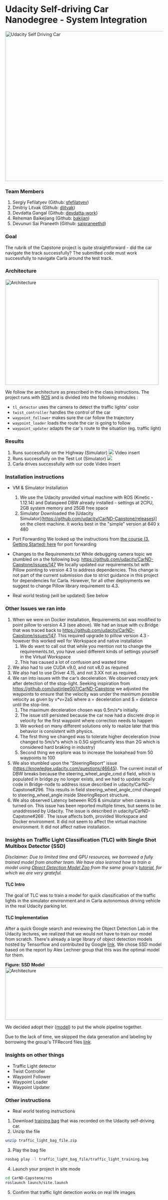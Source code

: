 # Udacity Self-driving Car Nanodegree - System Integration

<img src="udacity_selfdriving.jpg" alt="Udacity Self Driving Car" width="640" height="480">

### Team Members
1. Sergiy Fefilatyev (Github: [sfefilatyev](https://github.com/sfefilatyev/))
2. Dmitriy Litvak (Github: [dlitvak](https://github.com/dlitvak/))
3. Devdatta Gangal (Github: [devdatta-work](https://github.com/devdatta-work/))
4. Reheman Baikejiang (Github: [bakijan](https://github.com/bakijan/))
5. Devunuri Sai Praneeth (Github: [saipraneethd](https://github.com/saipraneethd))

### Goal
The rubrik of the Capstone project is quite straightforward - did the car navigate the track successfully? The submitted code must work successfully to navigate Carla around the test track.

### Architecture

<img src="final-project-ros-graph-v2.png" alt="Architecture" width="490" height="338">

We follow the architecture as prescribed in the class instructions. The project runs with [ROS](http://www.ros.org/) and is divided into the following modules :
 - `tl_detector` uses the camera to detect the traffic lights' color
 - `twist_controller` handles the control of the car
 - `waypoint_follower` makes sure the car follow the trajectory
 - `waypoint_loader` loads the route the car is going to follow
 - `waypoint_updater` adapts the car's route to the situation (eg. traffic light)

### Results
1. Runs successfully on the Highway (Simulator)
![](highway.gif)
Video insert
2. Runs successfully on the Test Lot (Simulator)
![](test_lot.gif)
3. Carla drives successfully with our code
Video Insert



### Installation instructions
* VM & Simulator Installation
    1. We use the Udacity provided virtual machine with ROS (Kinetic - 1.12.14) and Dataspeed DBW already installed - settings at 2CPU, 2GB system memory and 25GB free space
    2. Simulator Downloaded the [Udacity Simulator[(https://github.com/udacity/CarND-Capstone/releases)] on the client machine.  It works best in the "simple" version at 640 x 480


* Port Forwarding
We looked up the instructions from [the course (3. Getting Started) here](https://s3-us-west-1.amazonaws.com/udacity-selfdrivingcar/files/Port+Forwarding.pdf) for port forwarding

* Changes to the Requirements.txt
While debugging camera topic we stumbled on a the following bug:
https://github.com/udacity/CarND-Capstone/issues/147 We locally updated our requirements.txt with Pillow pointing to version 4.3 to address dependencies. This change is not part of the current submission due to strict guidance in this project for dependencies for Carla. However, for all other deployments we suggest to change Pillow library requirement to 4.3.

* Real world testing (will be updated)
See below


### Other Issues we ran into
1. When we were on Docker installation, Requirements.txt was modified to point pillow to version 4.3 (see above).  We had an issue with cv.Bridge that was traced back to https://github.com/udacity/CarND-Capstone/issues/147.  This required upgrade to pillow version 4.3 - however this worked well for Workspace and native installation
    1. We do want to call out that while you mention not to change the requirements.txt, you have used different kinds of settings yourself in the Virtual Workspace
    2. This has caused a lot of confusion and wasted time
2. We also had to use CUDA v9.0, and not v8.0 as required
3. We also had to use Driver 4.15, and not 3.XX not as required.
4. We ran into issues with the car’s deceleration.  We observed crazy jerk after detection of the stop-light.  Seeking inspiration from  https://github.com/justinlee007/CarND-Capstone we adjusted the waypoints to ensure that the velocity was under the maximum possible velocity as given by v*v=2aS where a = deceleration and S = distance until the stop-line.
    1. The maximum deceleration chosen was 0.5m/s*s initially.
    2. The issue still persisted because the car now had a discrete drop in velocity for the first waypoint where correction needs to happen
    3. We worked on many different solutions only to realize later that this behavior is consistent with physics.  
    4. The first thing we changed was to tolerate higher deceleration (now changed to 5m/s*s which is 0.5G significantly less than 2G which is considered hard braking in industry)
    5. Second thing we explore was to increase the lookahead from 50 waypoints to 100
5. We also stumbled upon the “SteeringReport” issue (https://knowledge.udacity.com/questions/46645). The current install of DBW breaks because the steering_wheel_angle_cmd d field, which is populated in bridge.py no longer exists, and we had to update locally code in Bridge-node to address issue described in udacity/CarND-Capstone#296. This results in field steering_wheel_angle_cmd changed to steering_wheel_angle inside SteeringReport structure.
6. We also observed Latency between ROS & simulator when camera is turned on. This issue has been reported multiple times, but seems to be unaddressed by Udacity. The issue is described in udacity/CarND-Capstone#266 . The issue affects both, provided Workspace and Docker environment. It did not seem to affect the virtual machine environment. It did not affect native installation.




### Insights on Traffic Light Classification (TLC) with Single Shot Multibox Detector (SSD)
*Disclaimer: Due to limited time and GPU resources, we borrowed a fully trained model from another team. We have also learned how to train a model using [Object Detection Model Zoo](https://github.com/tensorflow/models/blob/r1.5/research/object_detection/g3doc/detection_model_zoo.md) from the same group's [tutorial](https://github.com/alex-lechner/Traffic-Light-Classification/blob/master/README.md), for which we are very grateful.*

#### TLC Intro
The goal of TLC was to train a model for quick classification of the traffic lights in the simulator environment and in Carla autonomous driving vehicle in the real Udacity parking lot.

#### TLC Implementation
After a quick Google search and reviewing the Object Detection Lab in the Udacity lectures, we realized that we would not have to train our model from scratch. There's already a large library of object detection models hosted by Tensorflow and contributed by Google [link](https://github.com/tensorflow/models/tree/r1.5/research/object_detection). We chose SSD model based on the report by Alex Lechner group that this was the optimal model for them.

**Figure: SSD Model**
<img src="final-project-ros-graph-v2.png" alt="Architecture" width="540" height="168">

We decided adopt their ([model](https://github.com/alex-lechner/Traffic-Light-Classification/tree/master/models)) to put the whole pipeline together.

Due to the lack of time, we skipped the data generation and labeling by borrowing the group's TFRecord files [link](https://github.com/alex-lechner/Traffic-Light-Classification/blob/master/README.md#1-the-lazy-approach).

### Insights on other things
* Traffic Light detector
* Twist Controller
* Waypoint Follower
* Waypoint Loader
* Waypoint Updater


### Other instructions
* Real world testing instructions
1. Download [training bag](https://s3-us-west-1.amazonaws.com/udacity-selfdrivingcar/traffic_light_bag_file.zip) that was recorded on the Udacity self-driving car.
2. Unzip the file
```bash
unzip traffic_light_bag_file.zip
```
3. Play the bag file
```bash
rosbag play -l traffic_light_bag_file/traffic_light_training.bag
```
4. Launch your project in site mode
```bash
cd CarND-Capstone/ros
roslaunch launch/site.launch
```
5. Confirm that traffic light detection works on real life images
